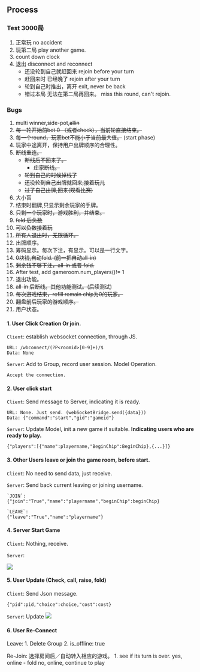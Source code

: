 ## Process

### Test 3000局
1. 正常玩 no accident
2. 玩第二局 play another game.
3. count down clock
4. 退出 disconnect and reconnect 
    * 还没轮到自己就赶回来 rejoin before your turn
    * 赶回来时 已经晚了 rejoin after your turn
    * 轮到自己时推出，离开 exit, never be back
    * 错过本局 无法在第二局再回来。 miss this round, can't rejoin.

      
### Bugs

1. multi winner,side-pot,~~allin~~
3. ~~每一轮开始前bet 0 （或者check），当前轮直接结束。~~
4. ~~每一个round，玩家bet不能小于当前最大值。~~ (start phase)
5. 玩家中途离开，保持用户出牌顺序的合理性。
6. ~~断线重连。~~
    * ~~断线后不回来了。~~
        * ~~庄家断线。~~
    * ~~轮到自己的时候掉线了~~   
    * ~~还没轮到自己出牌就回来,接着玩儿~~
    * ~~过了自己出牌,回来(观看比赛)~~
7. 大小盲
8. 结束时翻牌,只显示剩余玩家的手牌。
9. ~~只剩一个玩家时，游戏胜利，并结束。~~
11. ~~fold 后负数~~
12. ~~可以负数接着玩~~
13. ~~所有人退出时，无限循环。~~
14. 出牌顺序。
15. 筹码显示。每次下注，有显示。可以是一行文字。
16. ~~0块钱,自动fold. (前一把自动all-in)~~
17. ~~剩余钱不够下注，all-in 或者 fold.~~
18. After test, add gameroom.num_players()!= 1
19. 退出功能。
20. ~~all-in 后断线。其他功能测试。~~(后续测试)
21. ~~每次游戏结束，refill remain chip为0的玩家。~~
22. ~~翻盘前后玩家的游戏顺序。~~
23. 用户状态。


#### 1. User Click Creation Or join.
`Client`: establish websocket connection, through JS.

```
URL: /wbconnect/(?P<roomid>[0-9]+)/$
Data: None
```
`Server`: Add to Group, record user session. Model Operation. 

```
Accept the connection.
```

#### 2. User click start
`Client`: Send message to Server, indicating it is ready.

```
URL: None. Just send. (webSocketBridge.send({data}))
Data: {"command":"start","gid":"gameid"}
```
`Server`: Update Model, init a new game if suitable.
**Indicating users who are ready to play.**

```
{"players":[{"name":playername,"BeginChip":BeginChip},{...}]}

```

#### 3. Other Users leave or join the game room, before start.

`Client`: No need to send data, just receive.

`Server`: Send back current leaving or joining username.

```
`JOIN`:
{"join":"True","name":"playername","beginChip":beginChip}

`LEAVE`:
{"leave":"True","name":"playername"}

```

#### 4. Server Start Game
`Client`: Nothing, receive.

`Server`:

![](media/initgame.png)



#### 5. User Update (Check, call, raise, fold)
`Client`: Send Json message.

```
{"pid":pid,"choice":choice,"cost":cost}
``` 

`Server`: Update
![](media/update.png)

#### 6. User Re-Connect

Leave:
    1. Delete Group
    2. is_offline: true

Re-Join: 选择房间后／自动转入相应的游戏。
    1. see if its turn is over.
        yes, online - fold
        no, online, continue to play
    








